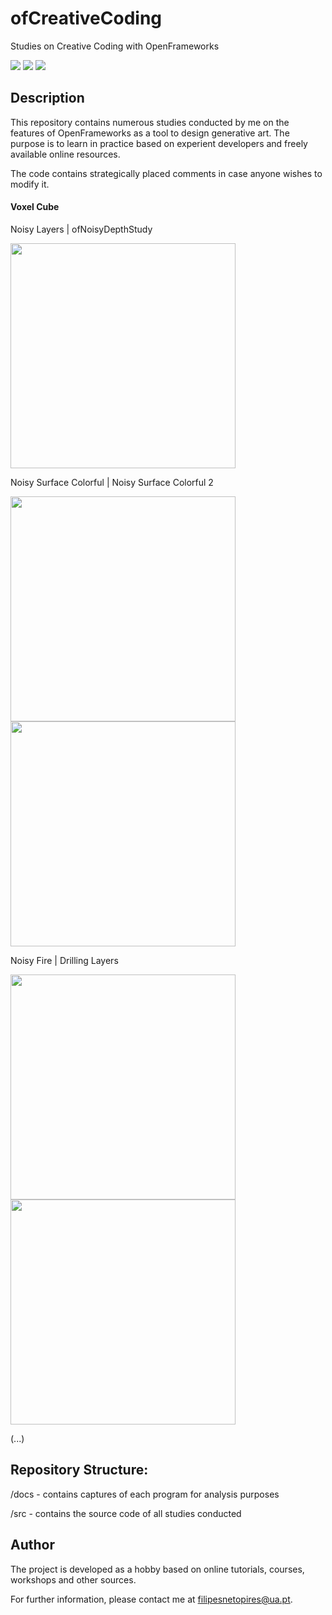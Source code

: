 # ofCreativeCoding
Studies on Creative Coding with OpenFrameworks

![](https://img.shields.io/badge/Maintained-Yes-success)
![](https://img.shields.io/badge/Made%20With-OpenFrameworks-blue)
![](https://img.shields.io/badge/License-MIT-lightgrey)

## Description

This repository contains numerous studies conducted by me on the features of OpenFrameworks as a tool to design generative art.
The purpose is to learn in practice based on experient developers and freely available online resources.

The code contains strategically placed comments in case anyone wishes to modify it.

#### Voxel Cube

Noisy Layers  |  ofNoisyDepthStudy

<p float="left">
  <img src="https://github.com/FilipePires98/ofCreativeCoding/blob/main/docs/VoxelCube-NoisyLayers.gif" width="360px">
  <!--<img src="https://github.com/FilipePires98/ofCreativeCoding/blob/main/docs/VoxelCube-NoisyDepthStudy.gif" width="360px">-->
</p>

Noisy Surface Colorful  |  Noisy Surface Colorful 2

<p float="left">
  <img src="https://github.com/FilipePires98/ofCreativeCoding/blob/main/docs/VoxelCube-NoisySurfaceColorful.gif" width="360px">
  <img src="https://github.com/FilipePires98/ofCreativeCoding/blob/main/docs/VoxelCube-NoisySurfaceColorful2.gif" width="360px">
</p>

Noisy Fire  |  Drilling Layers

<p float="left">
  <img src="https://github.com/FilipePires98/ofCreativeCoding/blob/main/docs/VoxelCube-NoisyFire.gif" width="360px">
  <img src="https://github.com/FilipePires98/ofCreativeCoding/blob/main/docs/VoxelCube-DrillingLayers.gif" width="360px">
</p>

(...)

## Repository Structure:

/docs - contains captures of each program for analysis purposes

/src - contains the source code of all studies conducted

## Author

The project is developed as a hobby based on online tutorials, courses, workshops and other sources.

For further information, please contact me at filipesnetopires@ua.pt.
